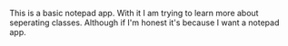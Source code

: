This is a basic notepad app. With it I am trying to learn more about seperating classes. Although if I'm honest it's because I want a notepad app.
